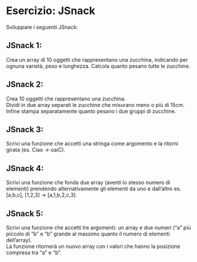 Esercizio: JSnack
===
Sviluppare i seguenti JSnack:
## JSnack 1:
Crea un array di 10 oggetti che rappresentano una zucchina, indicando per ognuna varietà, peso e lunghezza.
Calcola quanto pesano tutte le zucchine.
## JSnack 2:
Crea 10 oggetti che rappresentano una zucchina.  
Dividi in due array separati le zucchine che misurano meno o più di 15cm.  
Infine stampa separatamente quanto pesano i due gruppi di zucchine.
## JSnack 3:
Scrivi una funzione che accetti una stringa come argomento e la ritorni girata (es. Ciao -> oaiC).
## JSnack 4:
Scrivi una funzione che fonda due array (aventi lo stesso numero di elementi) prendendo alternativamente gli elementi da uno e dall’altro
es. [a,b,c], [1,2,3] → [a,1,b,2,c,3].
## JSnack 5:
Scrivi una funzione che accetti tre argomenti:
un array e due numeri (“a” più piccolo di “b” e “b” grande al massimo quanto il numero di elementi dell’array).  
La funzione ritornerà un nuovo array con i valori che hanno la posizione compresa tra “a” e “b”.